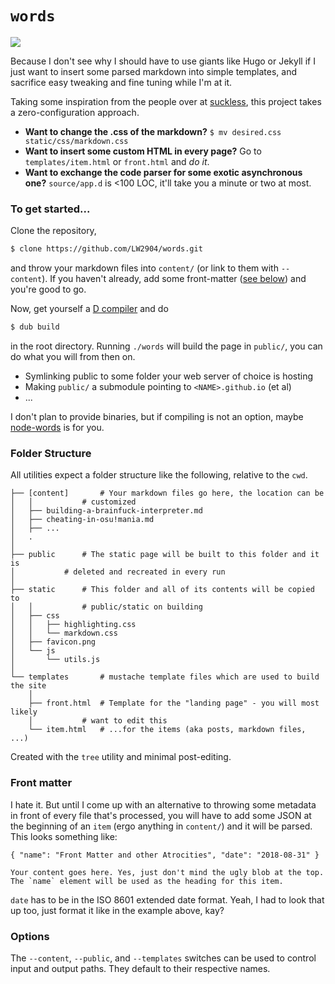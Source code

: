 # `words`

![](https://github.com/lw2904/words/workflows/CI/badge.svg)

Because I don't see why I should have to use giants like Hugo or Jekyll if I just want to insert some parsed markdown into simple templates, and sacrifice easy tweaking and fine tuning while I'm at it.

Taking some inspiration from the people over at [suckless](https://suckless.org), this project takes a zero-configuration approach.

- __Want to change the .css of the markdown?__ `$ mv desired.css static/css/markdown.css`
- __Want to insert some custom HTML in every page?__ Go to `templates/item.html` or `front.html` and _do it_.
- __Want to exchange the code parser for some exotic asynchronous one?__ `source/app.d` is <100 LOC, it'll take you a minute or two at most.

### To get started...

Clone the repository,

```bash
$ clone https://github.com/LW2904/words.git
```

and throw your markdown files into `content/` (or link to them with `--content`). If you haven't already, add some front-matter ([see below](https://github.com/LW2904/words#front-matter)) and you're good to go.

Now, get yourself a [D compiler](https://wiki.dlang.org/Compilers) and do

```bash
$ dub build
```

in the root directory. Running `./words` will build the page in `public/`, you can do what you will from then on.

- Symlinking public to some folder your web server of choice is hosting
- Making `public/` a submodule pointing to `<NAME>.github.io` (et al)
- ...

I don't plan to provide binaries, but if compiling is not an option, maybe [node-words](https://github.com/LW2904/v0/tree/master/node-words) is for you.

### Folder Structure

All utilities expect a folder structure like the following, relative to the `cwd`.

```
├── [content]		# Your markdown files go here, the location can be
│   │			# customized
│   ├── building-a-brainfuck-interpreter.md
│   ├── cheating-in-osu!mania.md
│   ├── ...
│   .
│
├── public		# The static page will be built to this folder and it is
│ 			# deleted and recreated in every run
│
├── static		# This folder and all of its contents will be copied to
│   │			# public/static on building
│   ├── css
│   │   ├── highlighting.css
│   │   └── markdown.css
│   ├── favicon.png
│   └── js
│       └── utils.js
│
└── templates		# mustache template files which are used to build the site
    │
    ├── front.html	# Template for the "landing page" - you will most likely
    │			# want to edit this
    └── item.html	# ...for the items (aka posts, markdown files, ...)
```

Created with the `tree` utility and minimal post-editing.

### Front matter

I hate it. But until I come up with an alternative to throwing some metadata in front of every file that's processed, you will have to add some JSON at the beginning of an `item` (ergo anything in `content/`) and it will be parsed. This looks something like:

```
{ "name": "Front Matter and other Atrocities", "date": "2018-08-31" }

Your content goes here. Yes, just don't mind the ugly blob at the top. The `name` element will be used as the heading for this item.
```

`date` has to be in the ISO 8601 extended date format. Yeah, I had to look that up too, just format it like in the example above, kay?

### Options

The `--content`, `--public`, and `--templates` switches can be used to control input and output paths. They default to their respective names.
